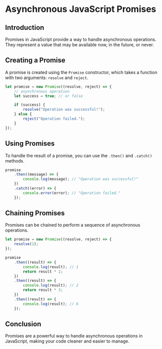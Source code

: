 # Asynchronous JavaScript Promises

## Introduction
Promises in JavaScript provide a way to handle asynchronous operations. They represent a value that may be available now, in the future, or never.

## Creating a Promise
A promise is created using the `Promise` constructor, which takes a function with two arguments: `resolve` and `reject`.

```javascript
let promise = new Promise((resolve, reject) => {
    // asynchronous operation
    let success = true; // or false

    if (success) {
        resolve("Operation was successful!");
    } else {
        reject("Operation failed.");
    }
});
```

## Using Promises
To handle the result of a promise, you can use the `.then()` and `.catch()` methods.

```javascript
promise
    .then((message) => {
        console.log(message); // "Operation was successful!"
    })
    .catch((error) => {
        console.error(error); // "Operation failed."
    });
```

## Chaining Promises
Promises can be chained to perform a sequence of asynchronous operations.

```javascript
let promise = new Promise((resolve, reject) => {
    resolve(1);
});

promise
    .then((result) => {
        console.log(result); // 1
        return result * 2;
    })
    .then((result) => {
        console.log(result); // 2
        return result * 3;
    })
    .then((result) => {
        console.log(result); // 6
    });
```

## Conclusion
Promises are a powerful way to handle asynchronous operations in JavaScript, making your code cleaner and easier to manage.
